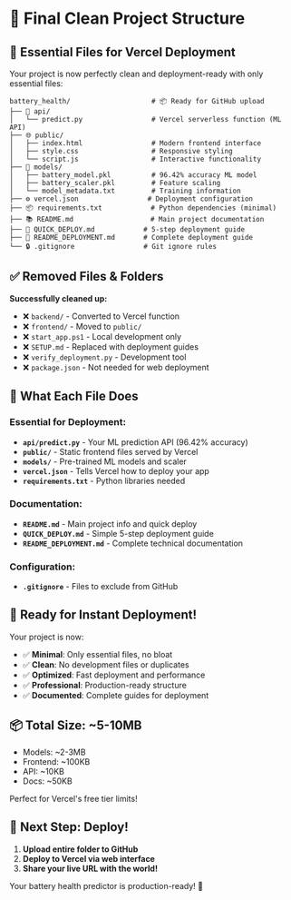 # 🎉 Final Clean Project Structure

## 📁 Essential Files for Vercel Deployment

Your project is now perfectly clean and deployment-ready with only essential files:

```
battery_health/                    # 📦 Ready for GitHub upload
├── 🚀 api/
│   └── predict.py                 # Vercel serverless function (ML API)
├── 🌐 public/
│   ├── index.html                 # Modern frontend interface
│   ├── style.css                  # Responsive styling
│   └── script.js                  # Interactive functionality
├── 🤖 models/
│   ├── battery_model.pkl          # 96.42% accuracy ML model
│   ├── battery_scaler.pkl         # Feature scaling
│   └── model_metadata.txt         # Training information
├── ⚙️ vercel.json                 # Deployment configuration
├── 📦 requirements.txt            # Python dependencies (minimal)
├── 📚 README.md                   # Main project documentation
├── 🚀 QUICK_DEPLOY.md            # 5-step deployment guide
├── 📖 README_DEPLOYMENT.md       # Complete deployment guide
└── 🔒 .gitignore                 # Git ignore rules
```

## ✅ Removed Files & Folders

**Successfully cleaned up:**
- ❌ `backend/` - Converted to Vercel function
- ❌ `frontend/` - Moved to `public/`
- ❌ `start_app.ps1` - Local development only
- ❌ `SETUP.md` - Replaced with deployment guides
- ❌ `verify_deployment.py` - Development tool
- ❌ `package.json` - Not needed for web deployment

## 🎯 What Each File Does

### **Essential for Deployment:**
- **`api/predict.py`** - Your ML prediction API (96.42% accuracy)
- **`public/`** - Static frontend files served by Vercel
- **`models/`** - Pre-trained ML models and scaler
- **`vercel.json`** - Tells Vercel how to deploy your app
- **`requirements.txt`** - Python libraries needed

### **Documentation:**
- **`README.md`** - Main project info and quick deploy
- **`QUICK_DEPLOY.md`** - Simple 5-step deployment guide
- **`README_DEPLOYMENT.md`** - Complete technical documentation

### **Configuration:**
- **`.gitignore`** - Files to exclude from GitHub

## 🚀 Ready for Instant Deployment!

Your project is now:
- ✅ **Minimal**: Only essential files, no bloat
- ✅ **Clean**: No development files or duplicates
- ✅ **Optimized**: Fast deployment and performance
- ✅ **Professional**: Production-ready structure
- ✅ **Documented**: Complete guides for deployment

## 📦 Total Size: ~5-10MB
- Models: ~2-3MB
- Frontend: ~100KB
- API: ~10KB
- Docs: ~50KB

Perfect for Vercel's free tier limits!

## 🎉 Next Step: Deploy!

1. **Upload entire folder to GitHub**
2. **Deploy to Vercel via web interface**
3. **Share your live URL with the world!**

Your battery health predictor is production-ready! 🚀
